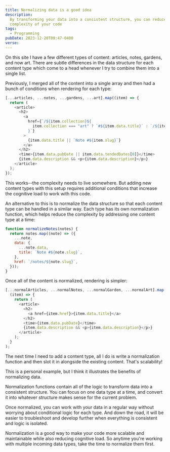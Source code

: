 ```yaml
---
title: Normalizing data is a good idea
description:
  By transforming your data into a consistent structure, you can reduce the
  complexity of your code
tags:
  - Programming
pubDate: 2023-12-20T09:47-0400
verse:
---
```


On this site I have a few different types of content: articles, notes, gardens,
and now art. There are subtle differences in the data structure for each content
type which come to a head whenever I try to combine them into a single list.

Previously, I merged all of the content into a single array and then had a bunch
of conditions when rendering for each type:

```js
[...articles, ...notes, ...gardens, ...art].map((item) => {
  return (
    <article>
      <h2>
        <a
          href={`/${item.collection}${
            item.collection === "art" ? `#${item.data.title}` : `/${item.slug}`
          }`}
        >
          {item.data.title || `Note #${item.slug}`}
        </a>
      </h2>
      <time>{item.data.pubDate || item.data.tendedDates[0]}</time>
      {item.data.description && <p>{item.data.description}</p>}
    </article>
  );
});
```

This works--the complexity needs to live somewhere. But adding new content types
with this setup requires additional conditions that increase the cognitive load
to work with this code.

An alternative to this is to normalize the data structure so that each content
type can be handled in a similar way. Each type has its own normalization
function, which helps reduce the complexity by addressing one content type at a
time:

```js
function normalizeNotes(notes) {
  return notes.map((note) => ({
    ...note,
    data: {
      ...note.data,
      title: `Note #${note.slug}`,
    },
    href: `/notes/${note.slug}`,
  }));
}
```

Once all of the content is normalized, rendering is simpler:

```js
[...normalArticles, ...normalNotes, ...normalGarden, ...normalArt].map(
  (item) => {
    return (
      <article>
        <h2>
          <a href={item.href}>{item.data.title}</a>
        </h2>
        <time>{item.data.pubDate}</time>
        {item.data.description && <p>{item.data.description}</p>}
      </article>
    );
  }
);
```

The next time I need to add a content type, all I do is write a normalization
function and then slot it in alongside the existing content. That's scalability!

This is a personal example, but I think it illustrates the benefits of
normalizing data.

Normalization functions contain all of the logic to transform data into a
consistent structure. You can focus on one data type at a time, and convert it
into whatever structure makes sense for the current problem.

Once normalized, you can work with your data in a regular way without worrying
about conditional logic for each type. And down the road, it will be easier to
troubleshoot and develop further when everything is consistent and logic is
isolated.

Normalization is a good way to make your code more scalable and maintainable
while also reducing cognitive load. So anytime you're working with multiple
incoming data types, take the time to normalize them first.
